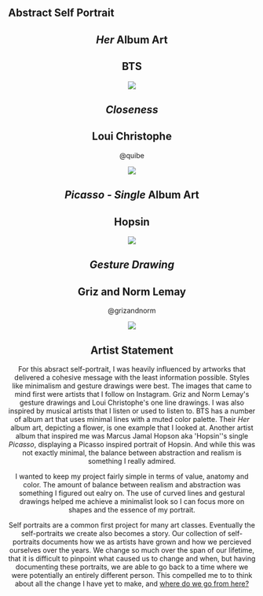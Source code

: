 ## Abstract Self Portrait



<div align=center>

## *Her* Album Art
## BTS

![](https://github.com/jvu11/Vu_Jonathan_ART2210/raw/master/Image/Her_BTS.jpg)

## *Closeness*
## Loui Christophe
@quibe

![](https://github.com/jvu11/Vu_Jonathan_ART2210/raw/master/Image/Close_Quibe.jpg)

## *Picasso - Single* Album Art
## Hopsin

![](https://github.com/jvu11/Vu_Jonathan_ART2210/raw/master/Image/Picasso_Hopsin.jpg)

## *Gesture Drawing* 
## Griz and Norm Lemay
@grizandnorm

![](https://github.com/jvu11/Vu_Jonathan_ART2210/blob/master/Image/GrizNormGesture.jpg)

## Artist Statement
For this absract self-portrait, I was heavily influenced by artworks that delivered a cohesive message with the least information possible. Styles like minimalism and gesture drawings were best. The images that came to mind first were artists that I follow on Instagram. Griz and Norm Lemay's gesture drawings and Loui Christophe's one line drawings. I was also inspired by musical artists that I listen or used to listen to. BTS has a number of album art that uses minimal lines with a muted color palette. Their *Her* album art, depicting a flower, is one example that I looked at. Another artist album that inspired me was Marcus Jamal Hopson aka 'Hopsin''s single *Picasso*, displaying a Picasso inspired portrait of Hopsin. And while this was not exactly minimal, the balance between abstraction and realism is something I really admired.

I wanted to keep my project fairly simple in terms of value, anatomy and color. The amount of balance between realism and abstraction was something I figured out ealry on. The use of curved lines and gestural drawings helped me achieve a minimalist look so I can focus more on shapes and the essence of my portrait. 

Self portraits are a common first project for many art classes. Eventually the self-portraits we create also becomes a story. Our collection of self-portraits documents how we as artists have grown and how we percieved ourselves over the years. We change so much over the span of our lifetime, that it is difficult to pinpoint what caused us to change and when, but having documenting these portraits, we are able to go back to a time where we were potentially an entirely different person. This compelled me to to think about all the change I have yet to make, and [where do we go from here?](https://jvu11.github.io/Vu_Jonathan_ART2210/Projects/Portrait/Portriat.html)




